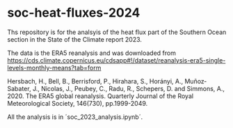 # soc-heat-fluxes-2024

Ths repository is for the analsyis of the heat flux part of the Southern Ocean section in the State of the Climate report 2023.

The data is the ERA5 reanalysis and was downloaded from https://cds.climate.copernicus.eu/cdsapp#!/dataset/reanalysis-era5-single-levels-monthly-means?tab=form

Hersbach, H., Bell, B., Berrisford, P., Hirahara, S., Horányi, A., Muñoz‐Sabater, J., Nicolas, J., Peubey, C., Radu, R., Schepers, D. and Simmons, A., 2020. The ERA5 global reanalysis. Quarterly Journal of the Royal Meteorological Society, 146(730), pp.1999-2049.

All the analysis is in ´soc_2023_analysis.ipynb´.  

